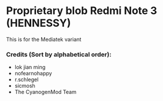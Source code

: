 # Proprietary blob Redmi Note 3 (HENNESSY)

This is for the Mediatek variant

### Credits (Sort by alphabetical order):
  - lok jian ming
  - nofearnohappy
  - r.schlegel
  - sicmosh
  - The CyanogenMod Team
